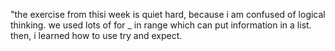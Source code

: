 "the exercise from thisi week is quiet hard, because i am confused of logical thinking. we used lots of for _ in range which can put information in a list. then, i learned how to use try and expect.
